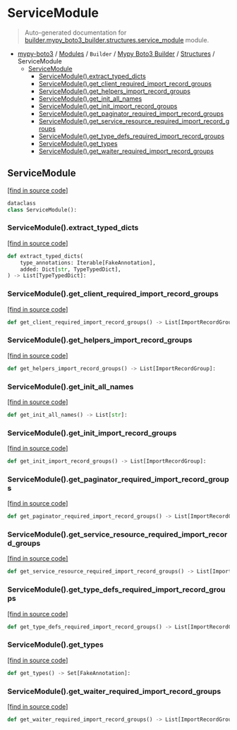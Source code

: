 # ServiceModule

> Auto-generated documentation for [builder.mypy_boto3_builder.structures.service_module](https://github.com/vemel/mypy_boto3/blob/master/builder/mypy_boto3_builder/structures/service_module.py) module.

- [mypy-boto3](../../../README.md#mypy_boto3) / [Modules](../../../MODULES.md#mypy-boto3-modules) / `Builder` / [Mypy Boto3 Builder](../index.md#mypy-boto3-builder) / [Structures](index.md#structures) / ServiceModule
    - [ServiceModule](#servicemodule)
        - [ServiceModule().extract_typed_dicts](#servicemoduleextract_typed_dicts)
        - [ServiceModule().get_client_required_import_record_groups](#servicemoduleget_client_required_import_record_groups)
        - [ServiceModule().get_helpers_import_record_groups](#servicemoduleget_helpers_import_record_groups)
        - [ServiceModule().get_init_all_names](#servicemoduleget_init_all_names)
        - [ServiceModule().get_init_import_record_groups](#servicemoduleget_init_import_record_groups)
        - [ServiceModule().get_paginator_required_import_record_groups](#servicemoduleget_paginator_required_import_record_groups)
        - [ServiceModule().get_service_resource_required_import_record_groups](#servicemoduleget_service_resource_required_import_record_groups)
        - [ServiceModule().get_type_defs_required_import_record_groups](#servicemoduleget_type_defs_required_import_record_groups)
        - [ServiceModule().get_types](#servicemoduleget_types)
        - [ServiceModule().get_waiter_required_import_record_groups](#servicemoduleget_waiter_required_import_record_groups)

## ServiceModule

[[find in source code]](https://github.com/vemel/mypy_boto3/blob/master/builder/mypy_boto3_builder/structures/service_module.py#L19)

```python
dataclass
class ServiceModule():
```

### ServiceModule().extract_typed_dicts

[[find in source code]](https://github.com/vemel/mypy_boto3/blob/master/builder/mypy_boto3_builder/structures/service_module.py#L29)

```python
def extract_typed_dicts(
    type_annotations: Iterable[FakeAnnotation],
    added: Dict[str, TypeTypedDict],
) -> List[TypeTypedDict]:
```

### ServiceModule().get_client_required_import_record_groups

[[find in source code]](https://github.com/vemel/mypy_boto3/blob/master/builder/mypy_boto3_builder/structures/service_module.py#L98)

```python
def get_client_required_import_record_groups() -> List[ImportRecordGroup]:
```

### ServiceModule().get_helpers_import_record_groups

[[find in source code]](https://github.com/vemel/mypy_boto3/blob/master/builder/mypy_boto3_builder/structures/service_module.py#L154)

```python
def get_helpers_import_record_groups() -> List[ImportRecordGroup]:
```

### ServiceModule().get_init_all_names

[[find in source code]](https://github.com/vemel/mypy_boto3/blob/master/builder/mypy_boto3_builder/structures/service_module.py#L90)

```python
def get_init_all_names() -> List[str]:
```

### ServiceModule().get_init_import_record_groups

[[find in source code]](https://github.com/vemel/mypy_boto3/blob/master/builder/mypy_boto3_builder/structures/service_module.py#L65)

```python
def get_init_import_record_groups() -> List[ImportRecordGroup]:
```

### ServiceModule().get_paginator_required_import_record_groups

[[find in source code]](https://github.com/vemel/mypy_boto3/blob/master/builder/mypy_boto3_builder/structures/service_module.py#L122)

```python
def get_paginator_required_import_record_groups() -> List[ImportRecordGroup]:
```

### ServiceModule().get_service_resource_required_import_record_groups

[[find in source code]](https://github.com/vemel/mypy_boto3/blob/master/builder/mypy_boto3_builder/structures/service_module.py#L108)

```python
def get_service_resource_required_import_record_groups() -> List[ImportRecordGroup]:
```

### ServiceModule().get_type_defs_required_import_record_groups

[[find in source code]](https://github.com/vemel/mypy_boto3/blob/master/builder/mypy_boto3_builder/structures/service_module.py#L142)

```python
def get_type_defs_required_import_record_groups() -> List[ImportRecordGroup]:
```

### ServiceModule().get_types

[[find in source code]](https://github.com/vemel/mypy_boto3/blob/master/builder/mypy_boto3_builder/structures/service_module.py#L54)

```python
def get_types() -> Set[FakeAnnotation]:
```

### ServiceModule().get_waiter_required_import_record_groups

[[find in source code]](https://github.com/vemel/mypy_boto3/blob/master/builder/mypy_boto3_builder/structures/service_module.py#L132)

```python
def get_waiter_required_import_record_groups() -> List[ImportRecordGroup]:
```

